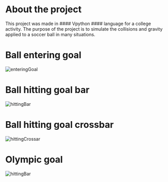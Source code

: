 # About the project
This project was made in #### Vpython #### language for a college activity. The purpose of the project is to simulate the collisions and gravity applied to a soccer ball in many situations.

# Ball entering goal
![enteringGoal](https://github.com/Npczz2/Vpython-Soccer/tree/main/Assets/enteringGoal.gif)

# Ball hitting goal bar
![hittingBar](https://github.com/Npczz2/Vpython-Soccer/tree/main/Assets/hittingBar.gif)

# Ball hitting goal crossbar
![hittingCrossar](https://github.com/Npczz2/Vpython-Soccer/tree/main/Assets/hittingCrossbar.gif)

# Olympic goal
![hittingBar](https://github.com/Npczz2/Vpython-Soccer/tree/main/Assets/olympicGoal.gif)
